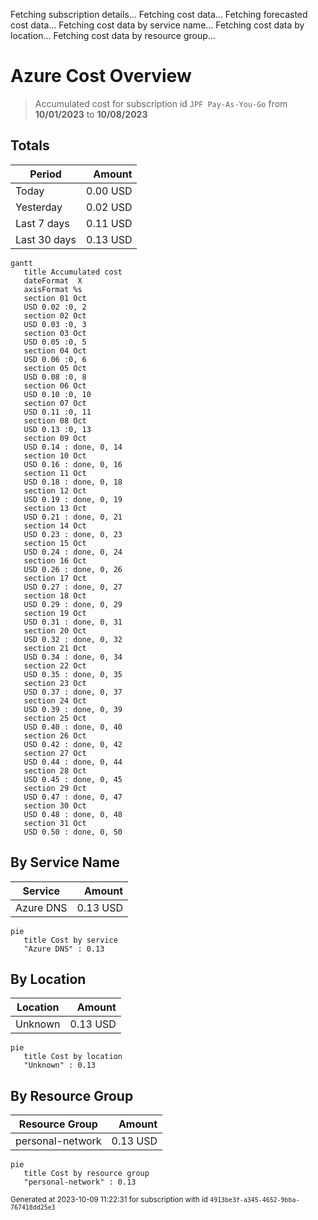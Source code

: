 Fetching subscription details...
Fetching cost data...
Fetching forecasted cost data...
Fetching cost data by service name...
Fetching cost data by location...
Fetching cost data by resource group...
# Azure Cost Overview

> Accumulated cost for subscription id `JPF Pay-As-You-Go` from **10/01/2023** to **10/08/2023**

## Totals

|Period|Amount|
|---|---:|
|Today|0.00 USD|
|Yesterday|0.02 USD|
|Last 7 days|0.11 USD|
|Last 30 days|0.13 USD|

```mermaid
gantt
   title Accumulated cost
   dateFormat  X
   axisFormat %s
   section 01 Oct
   USD 0.02 :0, 2
   section 02 Oct
   USD 0.03 :0, 3
   section 03 Oct
   USD 0.05 :0, 5
   section 04 Oct
   USD 0.06 :0, 6
   section 05 Oct
   USD 0.08 :0, 8
   section 06 Oct
   USD 0.10 :0, 10
   section 07 Oct
   USD 0.11 :0, 11
   section 08 Oct
   USD 0.13 :0, 13
   section 09 Oct
   USD 0.14 : done, 0, 14
   section 10 Oct
   USD 0.16 : done, 0, 16
   section 11 Oct
   USD 0.18 : done, 0, 18
   section 12 Oct
   USD 0.19 : done, 0, 19
   section 13 Oct
   USD 0.21 : done, 0, 21
   section 14 Oct
   USD 0.23 : done, 0, 23
   section 15 Oct
   USD 0.24 : done, 0, 24
   section 16 Oct
   USD 0.26 : done, 0, 26
   section 17 Oct
   USD 0.27 : done, 0, 27
   section 18 Oct
   USD 0.29 : done, 0, 29
   section 19 Oct
   USD 0.31 : done, 0, 31
   section 20 Oct
   USD 0.32 : done, 0, 32
   section 21 Oct
   USD 0.34 : done, 0, 34
   section 22 Oct
   USD 0.35 : done, 0, 35
   section 23 Oct
   USD 0.37 : done, 0, 37
   section 24 Oct
   USD 0.39 : done, 0, 39
   section 25 Oct
   USD 0.40 : done, 0, 40
   section 26 Oct
   USD 0.42 : done, 0, 42
   section 27 Oct
   USD 0.44 : done, 0, 44
   section 28 Oct
   USD 0.45 : done, 0, 45
   section 29 Oct
   USD 0.47 : done, 0, 47
   section 30 Oct
   USD 0.48 : done, 0, 48
   section 31 Oct
   USD 0.50 : done, 0, 50
```

## By Service Name

|Service|Amount|
|---|---:|
|Azure DNS|0.13 USD|

```mermaid
pie
   title Cost by service
   "Azure DNS" : 0.13
```

## By Location

|Location|Amount|
|---|---:|
|Unknown|0.13 USD|

```mermaid
pie
   title Cost by location
   "Unknown" : 0.13
```

## By Resource Group

|Resource Group|Amount|
|---|---:|
|personal-network|0.13 USD|

```mermaid
pie
   title Cost by resource group
   "personal-network" : 0.13
```

<sup>Generated at 2023-10-09 11:22:31 for subscription with id `4913be3f-a345-4652-9bba-767418dd25e3`</sup>
